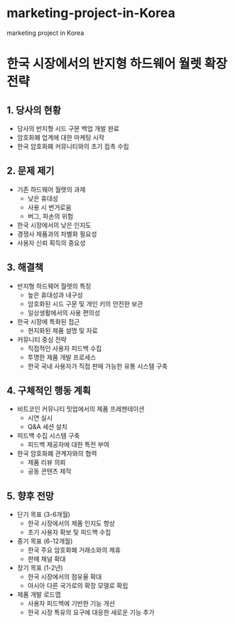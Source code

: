 


# marketing-project-in-Korea
marketing project in Korea

# 한국 시장에서의 반지형 하드웨어 월렛 확장 전략

## 1. 당사의 현황
* 당사의 반지형 시드 구문 백업 개발 완료
* 암호화폐 업계에 대한 마케팅 시작
* 한국 암호화폐 커뮤니티와의 초기 접촉 수립

## 2. 문제 제기
* 기존 하드웨어 월렛의 과제
   * 낮은 휴대성
   * 사용 시 번거로움
   * 버그, 파손의 위험
* 한국 시장에서의 낮은 인지도
* 경쟁사 제품과의 차별화 필요성
* 사용자 신뢰 획득의 중요성

## 3. 해결책
* 반지형 하드웨어 월렛의 특징
   * 높은 휴대성과 내구성
   * 암호화된 시드 구문 및 개인 키의 안전한 보관
   * 일상생활에서의 사용 편의성
* 한국 시장에 특화된 접근
   * 현지화된 제품 설명 및 자료
* 커뮤니티 중심 전략
   * 직접적인 사용자 피드백 수집
   * 투명한 제품 개발 프로세스
   * 한국 국내 사용자가 직접 판매 가능한 유통 시스템 구축

## 4. 구체적인 행동 계획
* 비트코인 커뮤니티 밋업에서의 제품 프레젠테이션
   * 시연 실시
   * Q&A 세션 설치
* 피드백 수집 시스템 구축
   * 피드백 제공자에 대한 특전 부여
* 한국 암호화폐 관계자와의 협력
   * 제품 리뷰 의뢰
   * 공동 콘텐츠 제작

## 5. 향후 전망
* 단기 목표 (3-6개월)
   * 한국 시장에서의 제품 인지도 향상
   * 초기 사용자 확보 및 피드백 수집
* 중기 목표 (6-12개월)
   * 한국 주요 암호화폐 거래소와의 제휴
   * 판매 채널 확대
* 장기 목표 (1-2년)
   * 한국 시장에서의 점유율 확대
   * 아시아 다른 국가로의 확장 모델로 확립
* 제품 개발 로드맵
   * 사용자 피드백에 기반한 기능 개선
   * 한국 시장 특유의 요구에 대응한 새로운 기능 추가
